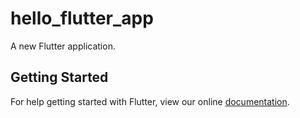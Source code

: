 # hello_flutter_app

A new Flutter application.

## Getting Started

For help getting started with Flutter, view our online
[documentation](https://flutter.io/).
